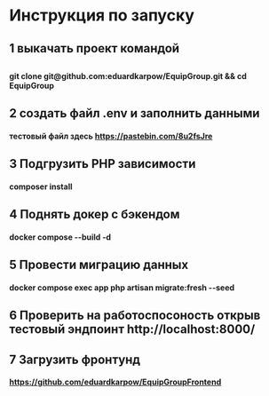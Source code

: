 <h1>Инструкция по запуску</h1>
<h2>1 выкачать проект командой<h2>
<h4>git clone git@github.com:eduardkarpow/EquipGroup.git && cd EquipGroup</h4>
<h2>2 создать файл .env и заполнить данными</h2>
<h4>тестовый файл здесь <a href="https://pastebin.com/8u2fsJre">https://pastebin.com/8u2fsJre</a></h4>
<h2>3 Подгрузить PHP зависимости</h2>
<h4>composer install</h4>
<h2>4 Поднять докер с бэкендом</h2>
<h4>docker compose --build -d</h4>
<h2>5 Провести миграцию данных</h2>
<h4>docker compose exec app php artisan migrate:fresh --seed</h4>
<h2>6 Проверить на работоспосоность открыв тестовый эндпоинт http://localhost:8000/</h2>

<h2>7 Загрузить фронтунд</h2>
<h4><a href="https://github.com/eduardkarpow/EquipGroupFrontend">https://github.com/eduardkarpow/EquipGroupFrontend</a></h4>
